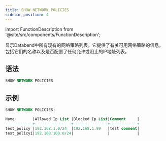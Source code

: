 ```yaml
---
title: SHOW NETWORK POLICIES
sidebar_position: 4
---
```


import FunctionDescription from '@site/src/components/FunctionDescription';

<FunctionDescription description="引入或更新: v1.2.26"/>

显示Databend中所有现有的网络策略列表。它提供了有关可用网络策略的信息，包括它们的名称以及是否配置了任何允许或阻止的IP地址列表。

## 语法

```sql
SHOW NETWORK POLICIES
```

## 示例

```sql
SHOW NETWORK POLICIES;

Name        |Allowed Ip List |Blocked Ip List|Comment     |
------------+----------------+---------------+------------+
test_policy |192.168.1.0/24  |192.168.1.99   |test comment|
test_policy1|192.168.100.0/24|               |            |
```